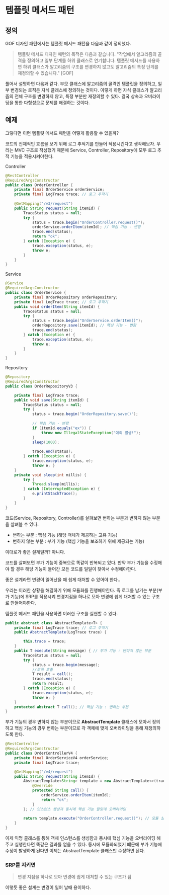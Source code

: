 # 템플릿 메서드 패턴

## 정의

GOF 디자인 패턴에서는 템플릿 메서드 패턴을 다음과 같이 정의했다.

>템플릿 메서드 디자인 패턴의 목적은 다음과 같습니다.
> "작업에서 알고리즘의 골격을 정의하고 일부 단계를 하위 클래스로 연기합니다. 템플릿 메서드를 사용하면
하위 클래스가 알고리즘의 구조를 변경하지 않고도 알고리즘의 특정 단계를 재정의할 수 있습니다." [GOF]

풀어서 설명하면 다음과 같다.
부모 클래스에 알고리즘의 골격인 템플릿을 정의하고, 일부 변경되는 로직은 자식 클래스에 정의하는 것이다. 
이렇게 하면 자식 클래스가 알고리즘의 전체 구조를 변경하지 않고, 특정 부분만 재정의할 수 있다. 
결국 상속과 오버라이딩을 통한 다형성으로 문제를 해결하는 것이다.

## 예제

그렇다면 이런 템플릿 메서드 패턴을 어떻게 활용할 수 있을까?

코드의 전체적인 흐름을 보기 위해 로그 추적기를 만들어 적용시킨다고 생각해보자. 
우리는 MVC 구조로 작성했기 때문에 Service, Controller, Repository에 모두 로그 추적 기능을 적용시켜야한다.


Controller
````java
@RestController
@RequiredArgsConstructor
public class OrderController {
    private final OrderService orderService;
    private final LogTrace trace; // 로그 추적기
    
    @GetMapping("/v3/request")
    public String request(String itemId) {
        TraceStatus status = null;
        try {
            status = trace.begin("OrderController.request()");
            orderService.orderItem(itemId); // 핵심 기능 - 변함
            trace.end(status);
            return "ok";
        } catch (Exception e) { 
            trace.exception(status, e);
            throw e; 
        } 
    }
}
````

Service
```java
@Service
@RequiredArgsConstructor
public class OrderService {
    private final OrderRepository orderRepository;
    private final LogTrace trace; // 로그 추적기
    public void orderItem(String itemId) {
        TraceStatus status = null;
        try {
            status = trace.begin("OrderService.orderItem()");
            orderRepository.save(itemId); // 핵심 기능 - 변함
            trace.end(status);
        } catch (Exception e) {
            trace.exception(status, e);
            throw e;
        } 
    }
}
```

Repository
````java
@Repository
@RequiredArgsConstructor
public class OrderRepositoryV3 {

    private final LogTrace trace;
    public void save(String itemId) {
        TraceStatus status = null;
        try {
            status = trace.begin("OrderRepository.save()"); 
            
            // 핵심 기능 - 변함
            if (itemId.equals("ex")) {
                throw new IllegalStateException("예외 발생!");
            }
            sleep(1000);
            
            trace.end(status);
        } catch (Exception e) {
            trace.exception(status, e);
            throw e; }
    }
    private void sleep(int millis) {
        try {
            Thread.sleep(millis);
        } catch (InterruptedException e) {
            e.printStackTrace();
        }
    } 
}
````

코드(Service, Repository, Controller)를 살펴보면 변하는 부분과 변하지 않는 부분을 살펴볼 수 있다.
- 변하는 부분 : 핵심 기능 (해당 객체가 제공하는 고유 기능)
- 변하지 않는 부분 : 부가 기능 (핵심 기능을 보조하기 위해 제공되는 기능)

이대로가 좋은 설계일까? 아니다.

코드를 살펴보면 부가 기능이 중복으로 똑같이 반복되고 있다. 만약 부가 기능을 수정해야 할 경우 해당 기능이 들어간
모든 코드를 일일이 찾아서 수정해야한다.

좋은 설계라면 변경이 일어났을 때 쉽게 대처할 수 있어야 한다..

우리는 이러한 상황을 해결하기 위해 모듈화를 진행해야한다. 즉 로그를 남기는 부분(부가 기능)에 SRP를 적용시켜 변경지점을 하나로 모아
변경에 쉽게 대처할 수 있는 구조로 만들어야한다.

템플릿 메서드 패턴을 사용하면 이러한 구조를 실현할 수 있다.

```java
public abstract class AbstractTemplate<T> {
    private final LogTrace trace; // 로그 추적기
    public AbstractTemplate(LogTrace trace) {

        this.trace = trace;
    }
    public T execute(String message) { // 부가 기능 : 변하지 않는 부분
        TraceStatus status = null;
        try {
            status = trace.begin(message); 
            //로직 호출
            T result = call();
            trace.end(status); 
            return result;
        } catch (Exception e) {
            trace.exception(status, e);
            throw e; }
    }
    protected abstract T call(); // 핵심 기능 : 변하는 부분
}
```

부가 기능의 경우 변하지 않는 부분이므로 **AbstractTemplate** 클래스에 모아서 정의하고
핵심 기능의 경우 변하는 부분이므로 각 객체에 맞게 오버라이딩을 통해 재정의하도록 한다.

```java
@RestController
@RequiredArgsConstructor
public class OrderControllerV4 {
    private final OrderServiceV4 orderService;
    private final LogTrace trace;

    @GetMapping("/v4/request")
    public String request(String itemId) {
        AbstractTemplate<String> template = new AbstractTemplate<>(trace) {
            @Override
            protected String call() {
                orderService.orderItem(itemId);
                return "ok";
            }
        }; // 인스턴스 생성과 동시에 핵심 기능 알맞게 오버라이딩
        
        return template.execute("OrderController.request()"); // 모듈 실행
    }
}
```

이제 익명 클래스를 통해 객체 인스턴스를 생성함과 동시에 핵심 기능을 오버라이딩 해주고 실행한다면 똑같은 결과를 얻을 수 있다. 
동시에 모듈화되었기 떄문에 부가 기능에 수정이 발생하게 된다면 이제는 AbstractTemplate 클래스만 수정하면 된다.

### SRP를 지키면
> 변경 지점을 하나로 모아 변경에 쉽게 대처할 수 있는 구조가 됨

이렇듯 좋은 설계는 변경이 일어 날때 용이하다.

